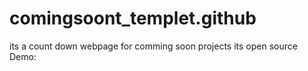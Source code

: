 # comingsoont_templet.github
its a count down webpage for comming soon projects its open source 
Demo:
